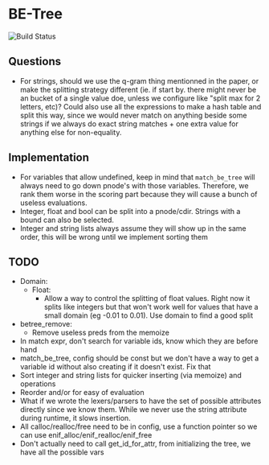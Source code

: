 # BE-Tree

![Build Status]( https://travis-ci.org/FrankBro/be-tree.svg?branch=master "Build Status")

## Questions
* For strings, should we use the q-gram thing mentionned in the paper, or make the splitting strategy different (ie. if start by. there might never be an bucket of a single value doe, unless we configure like "split max for 2 letters, etc)? Could also use all the expressions to make a hash table and split this way, since we would never match on anything beside some strings if we always do exact string matches + one extra value for anything else for non-equality.

## Implementation
* For variables that allow undefined, keep in mind that `match_be_tree` will always need to go down pnode's with those variables. Therefore, we rank them worse in the scoring part because they will cause a bunch of useless evaluations.
* Integer, float and bool can be split into a pnode/cdir. Strings with a bound can also be selected.
* Integer and string lists always assume they will show up in the same order, this will be wrong until we implement sorting them

## TODO
* Domain:
    * Float:
        * Allow a way to control the splitting of float values. Right now it splits like integers but that won't work well for values that have a small domain (eg -0.01 to 0.01). Use domain to find a good split
* betree_remove:
    * Remove useless preds from the memoize
* In match expr, don't search for variable ids, know which they are before hand
* match_be_tree, config should be const but we don't have a way to get a variable id without also creating if it doesn't exist. Fix that
* Sort integer and string lists for quicker inserting (via memoize) and operations
* Reorder and/or for easy of evaluation
* What if we wrote the lexers/parsers to have the set of possible attributes directly since we know them. While we never use the string attribute during runtime, it slows insertion.
* All calloc/realloc/free need to be in config, use a function pointer so we can use enif_alloc/enif_realloc/enif_free
* Don't actually need to call get_id_for_attr, from initializing the tree, we have all the possible vars

